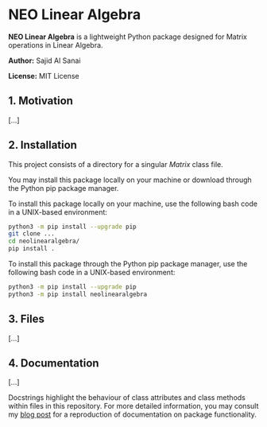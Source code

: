 # NEO Linear Algebra

**NEO Linear Algebra** is a lightweight Python package designed for Matrix operations in Linear Algebra.

**Author:** Sajid Al Sanai

**License:** MIT License

## 1. Motivation

[...]

## 2. Installation

This project consists of a directory for a singular *Matrix* class file.

You may install this package locally on your machine or download through the Python pip package manager.

To install this package locally on your machine, use the following bash code in a UNIX-based environment:

```bash
python3 -m pip install --upgrade pip
git clone ...
cd neolinearalgebra/
pip install .
```

To install this package through the Python pip package manager, use the following bash code in a UNIX-based environment:

```bash
python3 -m pip install --upgrade pip
python3 -m pip install neolinearalgebra
```

## 3. Files

[...]

## 4. Documentation

[...]

Docstrings highlight the behaviour of class attributes and class methods within files in this repository. For more detailed information, you may consult my [blog post](https://sajidsarker.github.io/) for a reproduction of documentation on package functionality.
